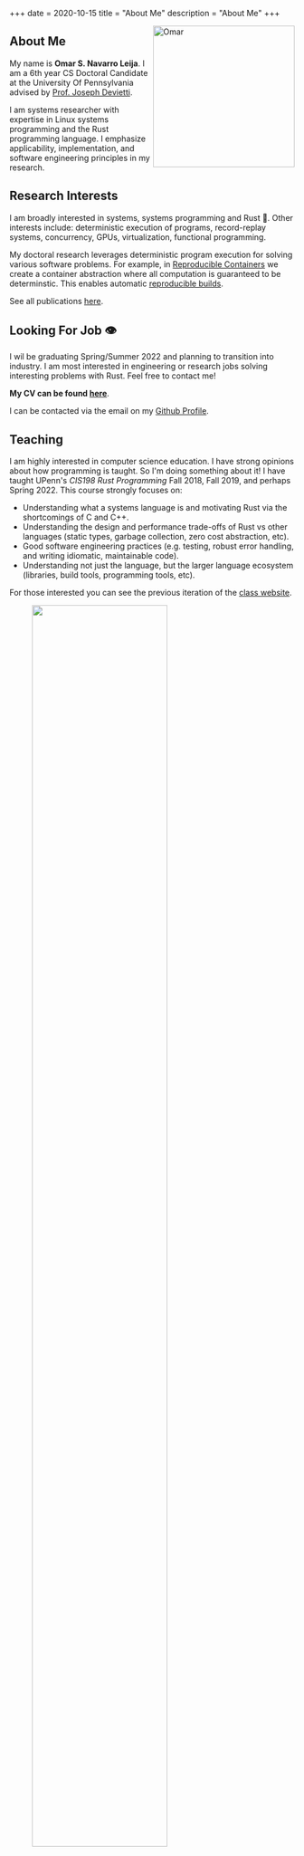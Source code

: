 +++
date = 2020-10-15
title = "About Me"
description = "About Me"
+++

<img src="/resources/aboutme/omar.jpg"	title="Omar" width="250" height="250" style="float:right"/>

## About Me

My name is **Omar S. Navarro Leija**. I am a 6th year CS Doctoral Candidate at the University Of Pennsylvania advised by [Prof. Joseph Devietti](https://www.cis.upenn.edu/~devietti/).

I am systems researcher with expertise in Linux systems programming and the Rust programming language. I
emphasize applicability, implementation, and software engineering principles in my research.

## Research Interests

I am broadly interested in systems, systems programming and Rust 🦀. Other interests include: deterministic execution of programs, record-replay systems, concurrency, GPUs, virtualization, functional programming.

My doctoral research leverages deterministic program execution for solving various software problems. For example, in [Reproducible Containers](https://dl.acm.org/doi/10.1145/3373376.3378519) we create a container abstraction where all computation is guaranteed to be determinstic. This enables automatic [reproducible builds](https://reproducible-builds.org/).

See all publications [here](/publications/main).

## Looking For Job 👁

I wil be graduating Spring/Summer 2022 and planning to transition into industry. I am most interested in engineering or research jobs solving interesting problems with Rust. Feel free to contact me!

**My CV can be found [here](/resources/aboutme/omar_resume.pdf)**.

I can be contacted via the email on my [Github Profile](https://github.com/gatoWololo).

## Teaching
I am highly interested in computer science education. I have strong opinions about how programming is taught. So I'm doing something about it! I have taught UPenn's _CIS198 Rust Programming_ Fall 2018, Fall 2019, and perhaps Spring 2022. This course strongly focuses on:
- Understanding what a systems language is and motivating Rust via the shortcomings of C and C++.
- Understanding the design and performance trade-offs of Rust vs other languages (static types, garbage collection, zero cost abstraction, etc).
- Good software engineering practices (e.g. testing, robust error handling, and writing idiomatic, maintainable code).
- Understanding not just the language, but the larger language ecosystem (libraries, build tools, programming tools, etc).

For those interested you can see the previous iteration of the [class website](https://www.cis.upenn.edu/~cis198/).
<figure>
<img src="/resources/aboutme/pet_crab.gif" width="75%" height="75%"/>
<figcaption>Teaching Rust to new students.</figcaption>
</figure>

_Last updated October 15, 2021_